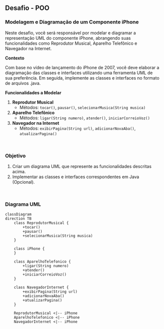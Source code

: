## Desafio - POO

### Modelagem e Diagramação de um Componente iPhone
Neste desafio, você será responsável por modelar e diagramar a representação UML do componente iPhone, abrangendo suas funcionalidades como Reprodutor Musical, Aparelho Telefônico e Navegador na Internet.

**Contexto**

Com base no vídeo de lançamento do iPhone de 2007, você deve elaborar a diagramação das classes e interfaces utilizando uma ferramenta UML de sua preferência. Em seguida, implemente as classes e interfaces no formato de arquivos .java.

**Funcionalidades a Modelar**


  1. **Reprodutor Musical**
      - Métodos: `tocar()`, `pausar()`, `selecionarMusica(String musica)`
  2. **Aparelho Telefônico**
      - Métodos: `ligar(String numero)`, `atender()`, `iniciarCorreioVoz()`
  3. **Navegador na Internet**
      - Métodos: `exibirPagina(String url)`, `adicionarNovaAba()`, `atualizarPagina()`

<br>

### Objetivo

  1. Criar um diagrama UML que represente as funcionalidades descritas acima.
  2. Implementar as classes e interfaces correspondentes em Java (Opcional).

<br>

### Diagrama UML  

```mermaid
classDiagram
direction TB
    class ReprodutorMusical {
	    +tocar()
	    +pausar()
	    +selecionarMusica(String musica)
    }

    class iPhone {
    }

    class AparelhoTelefonico {
	    +ligar(String numero)
	    +atender()
	    +iniciarCorreioVoz()
    }

    class NavegadorInternet {
	    +exibirPagina(String url)
	    +adicionarNovaAba()
	    +atualizarPagina()
    }

    ReprodutorMusical <|-- iPhone
    AparelhoTelefonico <|-- iPhone
    NavegadorInternet <|-- iPhone
```



